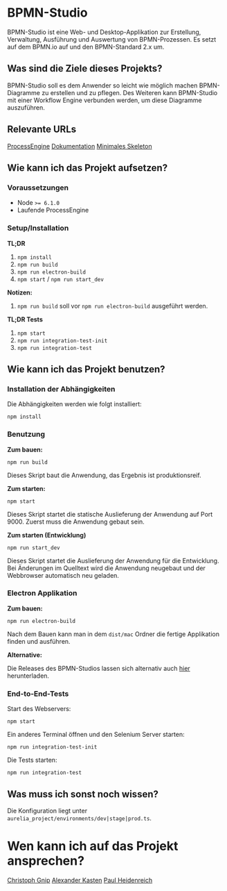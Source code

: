 # BPMN-Studio

BPMN-Studio ist eine Web- und Desktop-Applikation zur Erstellung, Verwaltung,
Ausführung und Auswertung von BPMN-Prozessen.  Es setzt auf dem BPMN.io auf und
den BPMN-Standard 2.x um.

## Was sind die Ziele dieses Projekts?

BPMN-Studio soll es dem Anwender so leicht wie möglich machen BPMN-Diagramme zu
erstellen und zu pflegen.  Des Weiteren kann BPMN-Studio mit einer Workflow
Engine verbunden werden, um diese Diagramme auszuführen.

## Relevante URLs

[ProcessEngine](https://github.com/process-engine/process_engine)
[Dokumentation](https://github.com/process-engine/documentation)
[Minimales Skeleton](https://github.com/process-engine/skeleton)

## Wie kann ich das Projekt aufsetzen?

### Voraussetzungen

* Node `>= 6.1.0`
* Laufende ProcessEngine

### Setup/Installation

**TL;DR**

1. `npm install`
1. `npm run build`
1. `npm run electron-build`
1. `npm start` / `npm run start_dev`

**Notizen:**

1. `npm run build` soll vor `npm run electron-build` ausgeführt werden.

**TL;DR Tests**

1. `npm start`
1. `npm run integration-test-init`
1. `npm run integration-test`

## Wie kann ich das Projekt benutzen?

### Installation der Abhängigkeiten

Die Abhängigkeiten werden wie folgt installiert:

```shell
npm install
```

### Benutzung

**Zum bauen:**

```shell
npm run build
```

Dieses Skript baut die Anwendung, das Ergebnis ist produktionsreif.

**Zum starten:**

```shell
npm start
```

Dieses Skript startet die statische Auslieferung der Anwendung auf Port 9000.
Zuerst muss die Anwendung gebaut sein.

**Zum starten (Entwicklung)**

```shell
npm run start_dev
```

Dieses Skript startet die Auslieferung der Anwendung für die Entwicklung.
Bei Änderungen im Quelltext wird die Anwendung neugebaut und der Webbrowser
automatisch neu geladen.

### Electron Applikation

**Zum bauen:**

```shell
npm run electron-build
```

Nach dem Bauen kann man in dem `dist/mac` Ordner die fertige Applikation finden
und ausführen.

**Alternative:**

Die Releases des BPMN-Studios lassen sich alternativ auch
[hier](https://github.com/process-engine/bpmn-studio/releases)
herunterladen.

### End-to-End-Tests

Start des Webservers:

```shell
npm start
```

Ein anderes Terminal öffnen und den Selenium Server starten:

```shell
npm run integration-test-init
```

Die Tests starten:

```shell
npm run integration-test
```

## Was muss ich sonst noch wissen?

Die Konfiguration liegt unter `aurelia_project/environments/dev|stage|prod.ts`.

# Wen kann ich auf das Projekt ansprechen?

[Christoph Gnip](mailto:christoph.gnip@5minds.de)
[Alexander Kasten](mailto:alexander.kasten@5minds.de)
[Paul Heidenreich](mailto:paul.heidenreich@5minds.de)
